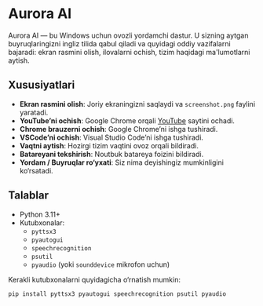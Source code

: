 # Aurora AI

Aurora AI — bu Windows uchun ovozli yordamchi dastur. U sizning aytgan buyruqlaringizni ingliz tilida qabul qiladi va quyidagi oddiy vazifalarni bajaradi: ekran rasmini olish, ilovalarni ochish, tizim haqidagi ma'lumotlarni aytish.

## Xususiyatlari

- **Ekran rasmini olish**: Joriy ekraningizni saqlaydi va `screenshot.png` faylini yaratadi.
- **YouTube’ni ochish**: Google Chrome orqali [YouTube](https://youtube.com) saytini ochadi.
- **Chrome brauzerni ochish**: Google Chrome’ni ishga tushiradi.
- **VSCode’ni ochish**: Visual Studio Code’ni ishga tushiradi.
- **Vaqtni aytish**: Hozirgi tizim vaqtini ovoz orqali bildiradi.
- **Batareyani tekshirish**: Noutbuk batareya foizini bildiradi.
- **Yordam / Buyruqlar ro‘yxati**: Siz nima deyishingiz mumkinligini ko‘rsatadi.

## Talablar

- Python 3.11+
- Kutubxonalar:
  - `pyttsx3`
  - `pyautogui`
  - `speechrecognition`
  - `psutil`
  - `pyaudio` (yoki `sounddevice` mikrofon uchun)

Kerakli kutubxonalarni quyidagicha o‘rnatish mumkin:

```bash
pip install pyttsx3 pyautogui speechrecognition psutil pyaudio
